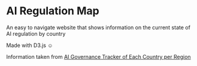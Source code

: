 # AI Regulation Map
An easy to navigate website that shows information on the current state of AI regulation by country

Made with D3.js ☺️

Information taken from [AI Governance Tracker of Each Country per Region](https://forum.effectivealtruism.org/posts/8tJbcAXDZKEqQXgyR/ai-governance-tracker-of-each-country-per-region)